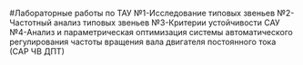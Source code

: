 #Лабораторные работы по ТАУ
№1-Исследование типовых звеньев
№2-Частотный анализ типовых звеньев
№3-Критерии устойчивости САУ
№4-Анализ и параметрическая оптимизация системы автоматического регулирования частоты вращения вала двигателя постоянного тока 
(САР ЧВ ДПТ)